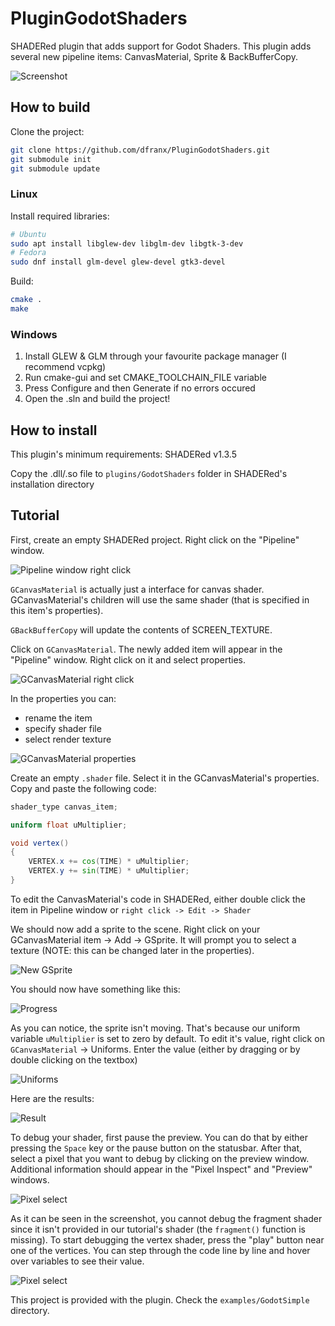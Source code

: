# PluginGodotShaders
SHADERed plugin that adds support for Godot Shaders. This plugin adds several new pipeline items: CanvasMaterial, Sprite & BackBufferCopy.

![Screenshot](./screenshot.png)

## How to build
Clone the project:
```bash
git clone https://github.com/dfranx/PluginGodotShaders.git
git submodule init
git submodule update
```

### Linux
Install required libraries:
```bash
# Ubuntu
sudo apt install libglew-dev libglm-dev libgtk-3-dev
# Fedora
sudo dnf install glm-devel glew-devel gtk3-devel
```

Build:
```bash
cmake .
make
```

### Windows
1. Install GLEW & GLM through your favourite package manager (I recommend vcpkg)
2. Run cmake-gui and set CMAKE_TOOLCHAIN_FILE variable
3. Press Configure and then Generate if no errors occured
4. Open the .sln and build the project!

## How to install
This plugin's minimum requirements: SHADERed v1.3.5

Copy the .dll/.so file to `plugins/GodotShaders` folder in SHADERed's installation directory

## Tutorial
First, create an empty SHADERed project. Right click on the "Pipeline" window.

![Pipeline window right click](./tut/img1.png)

`GCanvasMaterial` is actually just a interface for canvas shader. GCanvasMaterial's children
will use the same shader (that is specified in this item's properties).

`GBackBufferCopy` will update the contents of SCREEN\_TEXTURE.

Click on `GCanvasMaterial`. The newly added item will appear in the "Pipeline" window.
Right click on it and select properties.

![GCanvasMaterial right click](./tut/img2.png)

In the properties you can:
 - rename the item
 - specify shader file
 - select render texture

![GCanvasMaterial properties](./tut/img3.png)

Create an empty `.shader` file. Select it in the GCanvasMaterial's properties.
Copy and paste the following code:
```glsl
shader_type canvas_item;

uniform float uMultiplier;

void vertex()
{
	VERTEX.x += cos(TIME) * uMultiplier;
	VERTEX.y += sin(TIME) * uMultiplier;
}
```

To edit the CanvasMaterial's code in SHADERed, either double click the item in Pipeline window or `right click -> Edit -> Shader`

We should now add a sprite to the scene. Right click on your GCanvasMaterial item -> Add -> GSprite.
It will prompt you to select a texture (NOTE: this can be changed later in the properties).

![New GSprite](./tut/img4.png)

You should now have something like this:

![Progress](./tut/img5.png)

As you can notice, the sprite isn't moving. That's because our
uniform variable `uMultiplier` is set to zero by default. To edit it's
value, right click on `GCanvasMaterial` -> Uniforms. Enter the value (either by dragging or by double clicking on the textbox)

![Uniforms](./tut/img6.png)

Here are the results:

![Result](./tut/img7.gif)

To debug your shader, first pause the preview. You can do that by either pressing the `Space` key or the pause button on the statusbar.
After that, select a pixel that you want to debug by clicking on the preview window.
Additional information should appear in the "Pixel Inspect" and "Preview" windows.

![Pixel select](./tut/img8.png)

As it can be seen in the screenshot, you cannot debug the fragment shader
since it isn't provided in our tutorial's shader (the `fragment()` function is missing).
To start debugging the vertex shader, press the "play" button near one of the vertices.
You can step through the code line by line and hover over variables to see their value.

![Pixel select](./tut/img9.png)

This project is provided with the plugin. Check the `examples/GodotSimple` directory.
